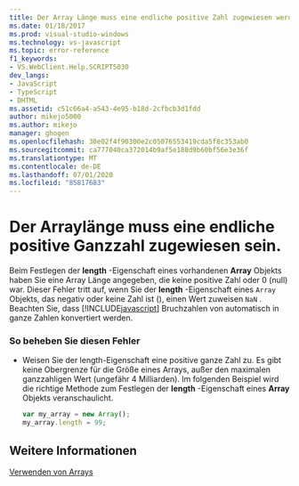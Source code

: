 ```yaml
---
title: Der Array Länge muss eine endliche positive Zahl zugewiesen werden | Microsoft-Dokumentation
ms.date: 01/18/2017
ms.prod: visual-studio-windows
ms.technology: vs-javascript
ms.topic: error-reference
f1_keywords:
- VS.WebClient.Help.SCRIPT5030
dev_langs:
- JavaScript
- TypeScript
- DHTML
ms.assetid: c51c66a4-a543-4e95-b18d-2cfbcb3d1fdd
author: mikejo5000
ms.author: mikejo
manager: ghogen
ms.openlocfilehash: 30e02f4f90300e2c05076553419cda5f8c353ab0
ms.sourcegitcommit: ca777040ca372014b9af5e188d9b60bf56e3e36f
ms.translationtype: MT
ms.contentlocale: de-DE
ms.lasthandoff: 07/01/2020
ms.locfileid: "85817683"
---
```

# <a name="array-length-must-be-assigned-a-finite-positive-number"></a>Der Arraylänge muss eine endliche positive Ganzzahl zugewiesen sein.
Beim Festlegen der **length** -Eigenschaft eines vorhandenen **Array** Objekts haben Sie eine Array Länge angegeben, die keine positive Zahl oder 0 (null) war. Dieser Fehler tritt auf, wenn Sie der **length** -Eigenschaft eines `Array` Objekts, das negativ oder keine Zahl ist (), einen Wert zuweisen `NaN` . Beachten Sie, dass [!INCLUDE[javascript](../../javascript/includes/javascript-md.md)] Bruchzahlen von automatisch in ganze Zahlen konvertiert werden.  
  
### <a name="to-correct-this-error"></a>So beheben Sie diesen Fehler  
  
- Weisen Sie der length-Eigenschaft eine positive ganze Zahl zu. Es gibt keine Obergrenze für die Größe eines Arrays, außer den maximalen ganzzahligen Wert (ungefähr 4 Milliarden). Im folgenden Beispiel wird die richtige Methode zum Festlegen der **length** -Eigenschaft eines **Array** Objekts veranschaulicht.  
  
    ```JavaScript  
    var my_array = new Array();  
    my_array.length = 99;  
    ```  
  
## <a name="see-also"></a>Weitere Informationen  
 [Verwenden von Arrays](../../javascript/advanced/using-arrays-javascript.md)
